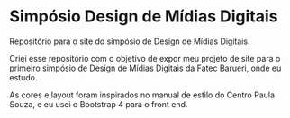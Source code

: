 # Simpósio Design de Mídias Digitais
Repositório para o site do simpósio de Design de Mídias Digitais.

Criei esse repositório com o objetivo de expor meu projeto de site para o primeiro simpósio de Design de Mídias Digitais da Fatec Barueri, onde eu estudo. 

As cores e layout foram inspirados no manual de estilo do Centro Paula Souza, e eu usei o Bootstrap 4 para o front end. 

